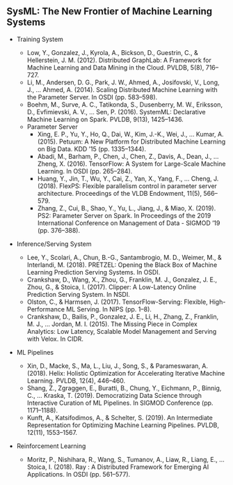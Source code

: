 ## SysML: The New Frontier of Machine Learning Systems

* Training System
  + Low, Y., Gonzalez, J., Kyrola, A., Bickson, D., Guestrin, C., & Hellerstein, J. M. (2012). Distributed GraphLab: A Framework for Machine Learning and Data Mining in the Cloud. PVLDB, 5(8), 716–727.
  + Li, M., Andersen, D. G., Park, J. W., Ahmed, A., Josifovski, V., Long, J., … Ahmed, A. (2014). Scaling Distributed Machine Learning with the Parameter Server. In OSDI (pp. 583–598).
  + Boehm, M., Surve, A. C., Tatikonda, S., Dusenberry, M. W., Eriksson, D., Evfimievski, A. V., … Sen, P. (2016). SystemML: Declarative Machine Learning on Spark. PVLDB, 9(13), 1425–1436.
  + Parameter Server
    - Xing, E. P., Yu, Y., Ho, Q., Dai, W., Kim, J.-K., Wei, J., … Kumar, A. (2015). Petuum: A New Platform for Distributed Machine Learning on Big Data. KDD ’15 (pp. 1335–1344).
    - Abadi, M., Barham, P., Chen, J., Chen, Z., Davis, A., Dean, J., … Zheng, X. (2016). TensorFlow: A System for Large-Scale Machine Learning. In OSDI (pp. 265–284).
    - Huang, Y., Jin, T., Wu, Y., Cai, Z., Yan, X., Yang, F., … Cheng, J. (2018). FlexPS: Flexible parallelism control in parameter server architecture. Proceedings of the VLDB Endowment, 11(5), 566–579.
    - Zhang, Z., Cui, B., Shao, Y., Yu, L., Jiang, J., & Miao, X. (2019). PS2: Parameter Server on Spark. In Proceedings of the 2019 International Conference on Management of Data - SIGMOD ’19 (pp. 376–388).

* Inference/Serving System
  + Lee, Y., Scolari, A., Chun, B.-G., Santambrogio, M. D., Weimer, M., & Interlandi, M. (2018). PRETZEL: Opening the Black Box of Machine Learning Prediction Serving Systems. In OSDI.
  + Crankshaw, D., Wang, X., Zhou, G., Franklin, M. J., Gonzalez, J. E., Zhou, G., & Stoica, I. (2017). Clipper: A Low-Latency Online Prediction Serving System. In NSDI.
  + Olston, C., & Harmsen, J. (2017). TensorFlow-Serving: Flexible, High-Performance ML Serving. In NIPS (pp. 1–8).
  + Crankshaw, D., Bailis, P., Gonzalez, J. E., Li, H., Zhang, Z., Franklin, M. J., … Jordan, M. I. (2015). The Missing Piece in Complex Analytics: Low Latency, Scalable Model Management and Serving with Velox. In CIDR.

* ML Pipelines
  + Xin, D., Macke, S., Ma, L., Liu, J., Song, S., & Parameswaran, A. (2018). Helix: Holistic Optimization for Accelerating Iterative Machine Learning. PVLDB, 12(4), 446–460.
  + Shang, Z., Zgraggen, E., Buratti, B., Chung, Y., Eichmann, P., Binnig, C., … Kraska, T. (2019). Democratizing Data Science through Interactive Curation of ML Pipelines. In SIGMOD Conference (pp. 1171–1188).
  + Kunft, A., Katsifodimos, A., & Schelter, S. (2019). An Intermediate Representation for Optimizing Machine Learning Pipelines. PVLDB, 12(11), 1553–1567.

* Reinforcement Learning	
  + Moritz, P., Nishihara, R., Wang, S., Tumanov, A., Liaw, R., Liang, E., … Stoica, I. (2018). Ray : A Distributed Framework for Emerging AI Applications. In OSDI (pp. 561–577).

